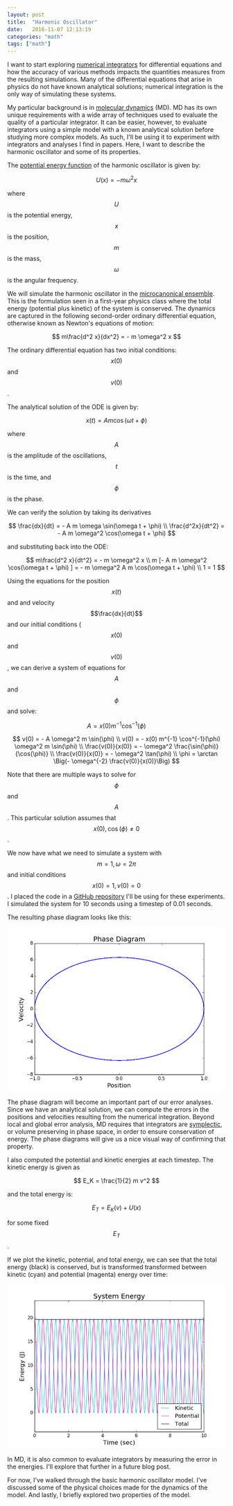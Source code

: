 ```yaml
---
layout: post
title:  "Harmonic Oscillator"
date:   2016-11-07 12:13:19
categories: "math"
tags: ["math"]
---
```

I want to start exploring [numerical integrators](https://en.wikipedia.org/wiki/Numerical_methods_for_ordinary_differential_equations) for differential equations and how the accuracy of various methods impacts the quantities measures from the resulting simulations.  Many of the differential equations that arise in physics do not have known analytical solutions; numerical integration is the only way of simulating these systems.

My particular background is in [molecular dynamics](https://en.wikipedia.org/wiki/Molecular_dynamics) (MD). MD has its own unique requirements with a wide array of techniques used to evaluate the quality of a particular integrator.  It can be easier, however, to evaluate integrators using a simple model with a known analytical solution before studying more complex models.  As such, I'll be using it to experiment with integrators and analyses I find in papers.  Here, I want to describe the harmonic oscillator and some of its properties.

The [potential energy function](https://en.wikipedia.org/wiki/Potential_energy) of the harmonic oscillator is given by:

$$
U(x) = - m \omega^2 x
$$

where $$U$$ is the potential energy, $$x$$ is the position, $$m$$ is the mass, $$\omega$$ is the angular frequency.

We will simulate the harmonic oscillator in the [microcanonical ensemble](https://en.wikipedia.org/wiki/Microcanonical_ensemble).  This is the formulation seen in a first-year physics class where the total energy (potential plus kinetic) of the system is conserved.  The dynamics are captured in the following second-order ordinary differential equation, otherwise known as Newton's equations of motion:

$$
m\frac{d^2 x}{dx^2} = - m \omega^2 x
$$

The ordinary differential equation has two initial conditions: $$x(0)$$ and $$v(0)$$.

The analytical solution of the ODE is given by:

$$
x(t) = A m \cos(\omega t + \phi)
$$

where $$A$$ is the amplitude of the oscillations, $$t$$ is the time, and $$\phi$$ is the phase.

We can verify the solution by taking its derivatives 

$$
\frac{dx}{dt} = - A m \omega \sin(\omega t + \phi) \\
\frac{d^2x}{dt^2} = - A m \omega^2 \cos(\omega t + \phi)
$$

and substituting back into the ODE:

$$
m\frac{d^2 x}{dt^2} = - m \omega^2 x  \\
m [- A m \omega^2 \cos(\omega t + \phi) ] = - m \omega^2 A m \cos(\omega t + \phi) \\
1 = 1
$$

Using the equations for the position $$x(t)$$ and and velocity $$\frac{dx}{dt}$$ and our initial conditions ($$x(0)$$ and $$v(0)$$, we can derive a system of equations for $$A$$ and $$\phi$$ and solve:

$$
A = x(0) m^{-1} \cos^{-1}(\phi)
$$

$$
v(0) = - A \omega^2 m \sin(\phi) \\
v(0) = - x(0) m^{-1} \cos^{-1}(\phi) \omega^2 m \sin(\phi) \\
\frac{v(0)}{x(0)} = - \omega^2 \frac{\sin(\phi)}{\cos(\phi)} \\
\frac{v(0)}{x(0)} = - \omega^2 \tan(\phi) \\
\phi = \arctan \Big(- \omega^{-2} \frac{v(0)}{x(0)}\Big)
$$

Note that there are multiple ways to solve for $$\phi$$ and $$A$$.  This particular solution assumes that $$x(0), \cos(\phi) \neq 0$$.

We now have what we need to simulate a system with $$m = 1, \omega = 2 \pi$$ and initial conditions $$x(0) = 1, v(0) = 0$$.  I placed the code in a [GitHub repository](https://github.com/rnowling/integrator-experiments) I'll be using for these experiments.  I simulated the system for 10 seconds using a timestep of 0.01 seconds.

The resulting phase diagram looks like this:

![Phase Diagram](/images/harmonic_oscillator/analytical_phase.png)

The phase diagram will become an important part of our error analyses.  Since we have an analytical solution, we can compute the errors in the positions and velocities resulting from the numerical integration.  Beyond local and global error analysis, MD requires that integrators are [symplectic](https://en.wikipedia.org/wiki/Symplectic_integrator), or volume preserving in phase space, in order to ensure conservation of energy.  The phase diagrams will give us a nice visual way of confirming that property.

I also computed the potential and kinetic energies at each timestep.  The kinetic energy is given as

$$
E_K = \frac{1}{2} m v^2
$$

and the total energy is:

$$
E_T = E_K(v) + U(x)
$$

for some fixed $$E_T$$.

If we plot the kinetic, potential, and total energy, we can see that the total energy (black) is conserved, but is transformed transformed between kinetic (cyan) and potential (magenta) energy over time:

![Energy Plots](/images/harmonic_oscillator/analytical_energy.png)

In MD, it is also common to evaluate integrators by measuring the error in the energies.  I'll explore that further in a future blog post.

For now, I've walked through the basic harmonic oscillator model.  I've discussed some of the physical choices made for the dynamics of the model. And lastly, I briefly explored two properties of the model.
